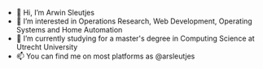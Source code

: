 - 👋 Hi, I’m Arwin Sleutjes
- 👀 I’m interested in Operations Research, Web Development, Operating Systems and Home Automation
- 🌱 I’m currently studying for a master's degree in Computing Science at Utrecht University
- 📫 You can find me on most platforms as @arsleutjes

<!---
arsleutjes/arsleutjes is a ✨ special ✨ repository because its `README.md` (this file) appears on your GitHub profile.
You can click the Preview link to take a look at your changes.
--->
